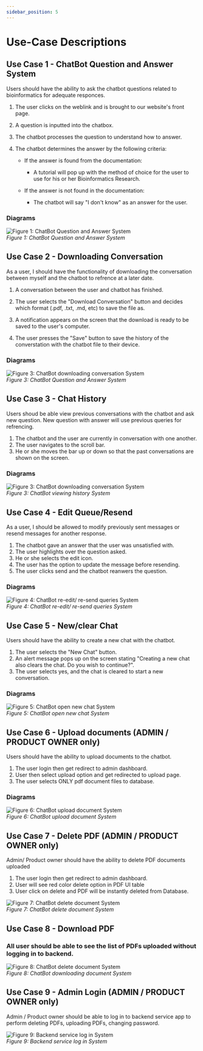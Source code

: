 ```yaml
---
sidebar_position: 5
---
```


# Use-Case Descriptions

## Use Case 1 - ChatBot Question and Answer System

Users should have the ability to ask the chatbot questions related to bioinformatics for adequate responces.

1. The user clicks on the weblink and is brought to our website's front page.
2. A question is inputted into the chatbox.
3. The chatbot processes the question to understand how to answer.
4. The chatbot determines the answer by the following criteria:

    - If the answer is found from the documentation:
        - A tutorial will pop up with the method of choice for the user to use for his or her Bioinformatics Research.

    - If the answer is not found in the documentation:
        - The chatbot will say "I don't know" as an answer for the user.
### Diagrams      

![Figure 1: ChatBot Question and Answer System](../../static/img/chatandanswer.png)  
*Figure 1: ChatBot Question and Answer System*



## Use Case 2 - Downloading Conversation

As a user, I should have the functionality of downloading the conversation between myself and the chatbot to refrence at a later date.

1. A conversation between the user and chatbot has finished.

2. The user selects the "Download Conversation" button and decides which format (.pdf, .txt, .md, etc) to save the file as.

3. A notification appears on the screen that the download is ready to be saved to the user's computer.

4. The user presses the "Save" button to save the history of the converstation with the chatbot file to their device.
### Diagrams   
![Figure 3: ChatBot downloading conversation System](../../static/img/Downloadrevise.png)  
*Figure 3: ChatBot Question and Answer System*

## Use Case 3 - Chat History

Users shoud be able view previous conversations with the chatbot and ask new question. New question with answer will use previous queries for refrencing.

1. The chatbot and the user are currently in conversation with one another.
2. The user navigates to the scroll bar.
3. He or she moves the bar up or down so that the past conversations are shown on the screen.
### Diagrams   
![Figure 3: ChatBot downloading conversation System](../../static/img/historyrevise.png)  
*Figure 3: ChatBot viewing history System*


## Use Case 4 - Edit Queue/Resend

As a user, I should be allowed to modify previously sent messages or resend messages for another response.

1. The chatbot gave an answer that the user was unsatisfied with.
2. The user highlights over the question asked.
3. He or she selects the edit icon.
4. The user has the option to update the message before resending.
5. The user clicks send and the chatbot reanwers the question.
### Diagrams   
![Figure 4: ChatBot re-edit/ re-send queries System](../../static/img/Resendrevise.png)  
*Figure 4: ChatBot re-edit/ re-send queries System*

## Use Case 5 - New/clear Chat

Users should have the ability to create a new chat with the chatbot.

1. The user selects the "New Chat" button.
2. An alert message pops up on the screen stating "Creating a new chat also clears the chat. Do you wish to continue?".
3. The user selects yes, and the chat is cleared to start a new conversation.

### Diagrams   
![Figure 5: ChatBot open new chat System](../../static/img/newchatrevise.png)  
*Figure 5: ChatBot open new chat System*



## Use Case 6 - Upload documents (ADMIN / PRODUCT OWNER only)

Users should have the ability to upload documents to the chatbot.

1. The user login then get redirect to admin dashboard.
2. User then select upload option and get redirected to upload page.
3. The user selects ONLY pdf document files to database.

### Diagrams   
![Figure 6: ChatBot upload document System](../../static/img/upload.png)  
*Figure 6: ChatBot upload document System*


## Use Case 7 - Delete PDF (ADMIN / PRODUCT OWNER only)

Admin/ Product owner should have the ability to delete PDF documents uploaded

1. The user login then get redirect to admin dashboard. 
2. User will see red color delete option in PDF UI table
3. User click on delete and PDF will be instantly deleted from Database.

![Figure 7: ChatBot delete document System](../../static/img/deletepdf.png)  
*Figure 7: ChatBot delete document System*

## Use Case 8 - Download PDF  


### All user should be able to see the list of PDFs uploaded without logging in to backend.

![Figure 8: ChatBot delete document System](../../static/img/downloadpdfs.png)  
*Figure 8: ChatBot downloading document System*

## Use Case 9 - Admin Login (ADMIN / PRODUCT OWNER only)

Admin / Product owner should be able to log in to backend service app to perform deleting PDFs, uploading PDFs, changing password.

![Figure 9: Backend service log in System](../../static/img/deletepdf.png)  
*Figure 9: Backend service log in System*

